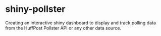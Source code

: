 # shiny-pollster

Creating an interactive shiny dashboard to display and track polling data from the HuffPost Pollster API or any other data source.
